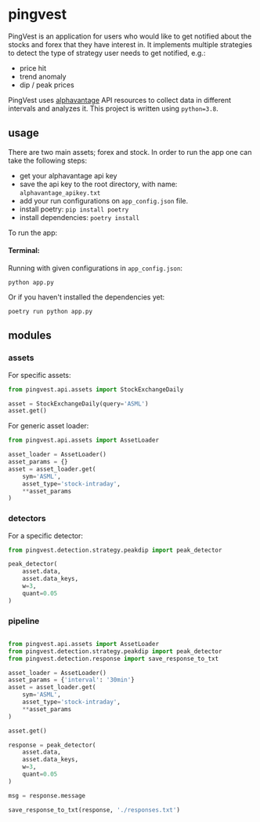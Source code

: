 # pingvest

PingVest is an application for users who would like to get notified about the stocks and forex that they have interest in.
It implements multiple strategies to detect the type of strategy user needs to get notified, e.g.:
* price hit
* trend anomaly
* dip / peak prices

PingVest uses [alphavantage](https://www.alphavantage.co/documentation/) API resources to collect data in different intervals and analyzes it.
This project is written using `python=3.8`. 

## usage

There are two main assets; forex and stock. In order to run the app one can take the following steps:

* get your alphavantage api key
* save the api key to the root directory, with name: `alphavantage_apikey.txt`
* add your run configurations on `app_config.json` file.
* install poetry: `pip install poetry` 
* install dependencies: `poetry install`

To run the app:

#### Terminal:

Running with given configurations in `app_config.json`: 

```cli
python app.py 
```

Or if you haven't installed the dependencies yet:

```cli
poetry run python app.py
```

## modules

### assets

For specific assets:

```py
from pingvest.api.assets import StockExchangeDaily

asset = StockExchangeDaily(query='ASML')
asset.get()
```

For generic asset loader:

```py
from pingvest.api.assets import AssetLoader

asset_loader = AssetLoader()
asset_params = {}
asset = asset_loader.get(
    sym='ASML',
    asset_type='stock-intraday',
    **asset_params
)
```
### detectors

For a specific detector:

```py
from pingvest.detection.strategy.peakdip import peak_detector

peak_detector(
    asset.data,
    asset.data_keys,
    w=3,
    quant=0.05
)
```

### pipeline

```py

from pingvest.api.assets import AssetLoader
from pingvest.detection.strategy.peakdip import peak_detector
from pingvest.detection.response import save_response_to_txt

asset_loader = AssetLoader()
asset_params = {'interval': '30min'}
asset = asset_loader.get(
    sym='ASML',
    asset_type='stock-intraday',
    **asset_params
)

asset.get()

response = peak_detector(
    asset.data,
    asset.data_keys,
    w=3,
    quant=0.05
)

msg = response.message

save_response_to_txt(response, './responses.txt')
```
